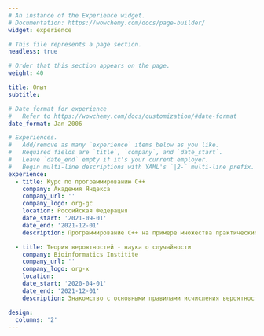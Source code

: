 ```yaml
---
# An instance of the Experience widget.
# Documentation: https://wowchemy.com/docs/page-builder/
widget: experience

# This file represents a page section.
headless: true

# Order that this section appears on the page.
weight: 40

title: Опыт
subtitle:

# Date format for experience
#   Refer to https://wowchemy.com/docs/customization/#date-format
date_format: Jan 2006

# Experiences.
#   Add/remove as many `experience` items below as you like.
#   Required fields are `title`, `company`, and `date_start`.
#   Leave `date_end` empty if it's your current employer.
#   Begin multi-line descriptions with YAML's `|2-` multi-line prefix.
experience:
  - title: Курс по программированию С++
    company: Академия Яндекса
    company_url: ''
    company_logo: org-gc
    location: Российская Федерация
    date_start: '2021-09-01'
    date_end: '2021-12-01'
    description: Программирование С++ на примере множества практических задач.

  - title: Теория вероятностей - наука о случайности
    company: Bioinformatics Institite
    company_url: ''
    company_logo: org-x
    location: 
    date_start: '2020-04-01'
    date_end: '2021-12-01'
    description: Знакомство с основными правилами исчисления вероятностей, решение вероятностных задач, с помощью осовения различных методов.

design:
  columns: '2'
---
```

